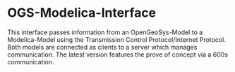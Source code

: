 # OGS-Modelica-Interface

This interface passes information from an OpenGeoSys-Model to a Modelica-Model using the Transmission Control Protocol/Internet Protocol. Both models are connected as clients to a server which manages communication. The latest version features the prove of concept via a 600s communication.
